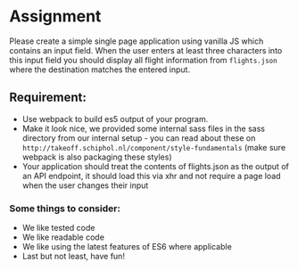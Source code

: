 # Assignment

Please create a simple single page application using vanilla JS which contains an input field. When the user enters at least three characters into this input field you should display all flight information from `flights.json` where the destination matches the entered input.

## Requirement:
- Use webpack to build es5 output of your program.
- Make it look nice, we provided some internal sass files in the sass directory from our internal setup - you can read about these on `http://takeoff.schiphol.nl/component/style-fundamentals` (make sure webpack is also packaging these styles)
- Your application should treat the contents of flights.json as the output of an API endpoint, it should load this via xhr and not require a page load when the user changes their input

### Some things to consider:
- We like tested code
- We like readable code
- We like using the latest features of ES6 where applicable
- Last but not least, have fun!
